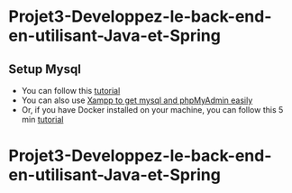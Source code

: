 # Projet3-Developpez-le-back-end-en-utilisant-Java-et-Spring

## Setup Mysql

- You can follow this [tutorial](https://openclassrooms.com/fr/courses/6971126-implementez-vos-bases-de-donnees-relationnelles-avec-sql )
- You can also use [Xampp to get mysql and phpMyAdmin easily](https://www.apachefriends.org/)
- Or, if you have Docker installed on your machine, you can follow this 5 min [tutorial](https://tecadmin.net/docker-compose-for-mysql-with-phpmyadmin/)
# Projet3-Developpez-le-back-end-en-utilisant-Java-et-Spring
